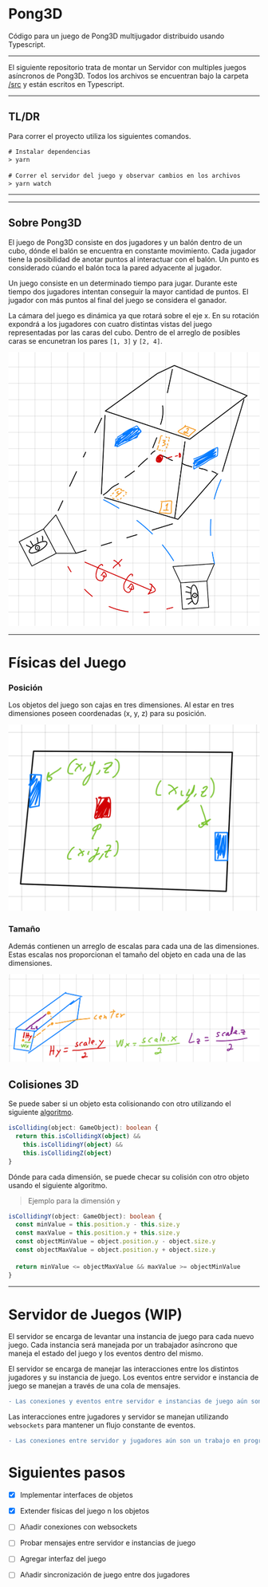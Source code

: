 # Pong3D
Código para un juego de Pong3D multijugador distribuido usando Typescript.

---

El siguiente repositorio trata de montar un Servidor con multiples juegos asíncronos de Pong3D. Todos los archivos se encuentran bajo la carpeta [/src](./src) y están escritos en Typescript.

---

## TL/DR
Para correr el proyecto utiliza los siguientes comandos.

```console
# Instalar dependencias
> yarn

# Correr el servidor del juego y observar cambios en los archivos
> yarn watch
```

---
---

## Sobre Pong3D  

El juego de Pong3D consiste en dos jugadores y un balón dentro de un cubo, dónde el balón se encuentra en constante movimiento. Cada jugador tiene la posibilidad de anotar puntos al interactuar con el balón. Un punto es considerado cúando el balón toca la pared adyacente al jugador.

Un juego consiste en un determinado tiempo para jugar. Durante este tiempo dos jugadores intentan conseguir la mayor cantidad de puntos. El jugador con más puntos al final del juego se considera el ganador.

La cámara del juego es dinámica ya que rotará sobre el eje x. En su rotación expondrá a los jugadores con cuatro distintas vistas del juego representadas por las caras del cubo. Dentro de el arreglo de posibles caras se encunetran los pares `[1, 3]` y `[2, 4]`.  

![Representación de camaras y el juego](./assets/camara-juego.jpeg) 

---

# Físicas del Juego

### Posición  

Los objetos del juego son cajas en tres dimensiones. Al estar en tres dimensiones poseen coordenadas (x, y, z) para su posición.

![Posiciones de los objetos](./assets/objeto-posicion.jpeg)  

### Tamaño  

Además contienen un arreglo de escalas para cada una de las dimensiones. Estas escalas nos proporcionan el tamaño del objeto en cada una de las dimensiones.

![Tamaños de los objetos](./assets/escala-objeto.jpeg)  

## Colisiones 3D

Se puede saber si un objeto esta colisionando con otro utilizando el siguiente [algoritmo](https://developer.mozilla.org/en-US/docs/Games/Techniques/3D_collision_detection#aabb_vs._aabb).

```ts
isColliding(object: GameObject): boolean {
  return this.isCollidingX(object) &&
    this.isCollidingY(object) &&
    this.isCollidingZ(object)
}
```

Dónde para cada dimensión, se puede checar su colisión con otro objeto usando el siguiente algoritmo.

> Ejemplo para la dimensión `y`
```ts
isCollidingY(object: GameObject): boolean {
  const minValue = this.position.y - this.size.y
  const maxValue = this.position.y + this.size.y
  const objectMinValue = object.position.y - object.size.y
  const objectMaxValue = object.position.y + object.size.y

  return minValue <= objectMaxValue && maxValue >= objectMinValue
}
```

---  

# Servidor de Juegos (WIP)

El servidor se encarga de levantar una instancia de juego para cada nuevo juego. Cada instancia será manejada por un trabajador asíncrono que maneja el estado del juego y los eventos dentro del mismo.

El servidor se encarga de manejar las interacciones entre los distintos jugadores y su instancia de juego. Los eventos entre servidor e instancia de juego se manejan a través de una cola de mensajes.

```diff
- Las conexiones y eventos entre servidor e instancias de juego aún son un trabajo en progreso (WIP).
```

Las interacciones entre jugadores y servidor se manejan utilizando `websockets` para mantener un flujo constante de eventos.

```diff
- Las conexiones entre servidor y jugadores aún son un trabajo en progreso (WIP).
```

# Siguientes pasos

- [x] Implementar interfaces de objetos
- [x] Extender físicas del juego n los objetos
- [ ] Añadir conexiones con websockets
- [ ] Probar mensajes entre servidor e instancias de juego
- [ ] Agregar interfaz del juego
- [ ] Añadir sincronización de juego entre dos jugadores


